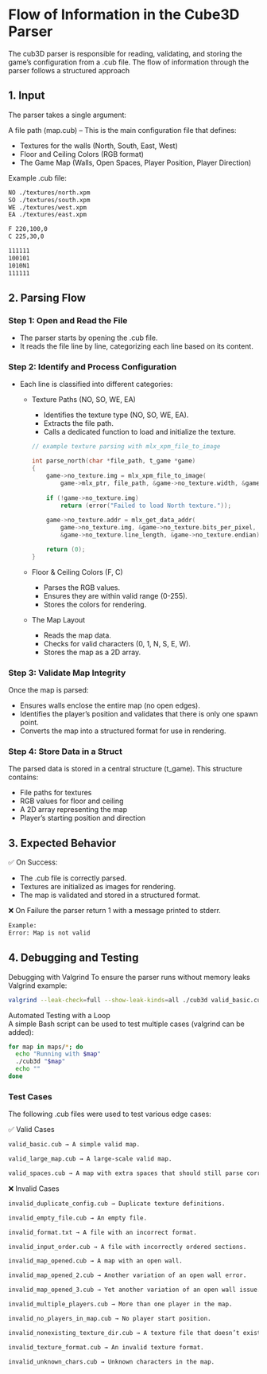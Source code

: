 # Flow of Information in the Cube3D Parser
The cub3D parser is responsible for reading, validating, and storing the game’s configuration from a .cub file. 
The flow of information through the parser follows a structured approach

## 1. Input
The parser takes a single argument:

A file path (map.cub) – This is the main configuration file that defines:
- Textures for the walls (North, South, East, West)
- Floor and Ceiling Colors (RGB format)
- The Game Map (Walls, Open Spaces, Player Position, Player Direction)

Example .cub file:

``` txt
NO ./textures/north.xpm
SO ./textures/south.xpm
WE ./textures/west.xpm
EA ./textures/east.xpm

F 220,100,0
C 225,30,0

111111
100101
1010N1
111111
```

## 2. Parsing Flow

### Step 1: Open and Read the File
 - The parser starts by opening the .cub file.
 - It reads the file line by line, categorizing each line based on its content.

### Step 2: Identify and Process Configuration
 - Each line is classified into different categories:
	- Texture Paths (NO, SO, WE, EA)
		- Identifies the texture type (NO, SO, WE, EA).
		- Extracts the file path.
		- Calls a dedicated function to load and initialize the texture.

		```c
		// example texture parsing with mlx_xpm_file_to_image

		int parse_north(char *file_path, t_game *game)
		{
			game->no_texture.img = mlx_xpm_file_to_image(
				game->mlx_ptr, file_path, &game->no_texture.width, &game->no_texture.height);
			
			if (!game->no_texture.img)
				return (error("Failed to load North texture."));
			
			game->no_texture.addr = mlx_get_data_addr(
				game->no_texture.img, &game->no_texture.bits_per_pixel, 
				&game->no_texture.line_length, &game->no_texture.endian);

			return (0);
		}  
		```  
	- Floor & Ceiling Colors (F, C)
		- Parses the RGB values.
		- Ensures they are within valid range (0-255).
		- Stores the colors for rendering.
	- The Map Layout
		- Reads the map data.
		- Checks for valid characters (0, 1, N, S, E, W).
		- Stores the map as a 2D array.


### Step 3: Validate Map Integrity

Once the map is parsed:
- Ensures walls enclose the entire map (no open edges).
- Identifies the player’s position and validates that there is only one spawn point.
- Converts the map into a structured format for use in rendering.

### Step 4: Store Data in a Struct

The parsed data is stored in a central structure (t_game). 
This structure contains:
- File paths for textures
- RGB values for floor and ceiling
- A 2D array representing the map
- Player’s starting position and direction

## 3. Expected Behavior
✅ On Success:  
- The .cub file is correctly parsed.  
- Textures are initialized as images for rendering.  
- The map is validated and stored in a structured format.  
  
❌ On Failure the parser return 1 with a message printed to stderr.
```txt
Example:
Error: Map is not valid
```  
## 4. Debugging and Testing
Debugging with Valgrind
To ensure the parser runs without memory leaks  
Valgrind example:

```sh
valgrind --leak-check=full --show-leak-kinds=all ./cub3d valid_basic.cub
```

Automated Testing with a Loop  
A simple Bash script can be used to test multiple cases (valgrind can be added):

```sh
for map in maps/*; do                 
  echo "Running with $map"
  ./cub3d "$map"
  echo ""
done
```
### Test Cases
The following .cub files were used to test various edge cases:

✅ Valid Cases  
```txt
valid_basic.cub → A simple valid map.  

valid_large_map.cub → A large-scale valid map.  

valid_spaces.cub → A map with extra spaces that should still parse correctly.  
```  
❌ Invalid Cases
```txt
invalid_duplicate_config.cub → Duplicate texture definitions.

invalid_empty_file.cub → An empty file.

invalid_format.txt → A file with an incorrect format.

invalid_input_order.cub → A file with incorrectly ordered sections.

invalid_map_opened.cub → A map with an open wall.

invalid_map_opened_2.cub → Another variation of an open wall error.

invalid_map_opened_3.cub → Yet another variation of an open wall issue.

invalid_multiple_players.cub → More than one player in the map.

invalid_no_players_in_map.cub → No player start position.

invalid_nonexisting_texture_dir.cub → A texture file that doesn’t exist.

invalid_texture_format.cub → An invalid texture format.

invalid_unknown_chars.cub → Unknown characters in the map.
```


